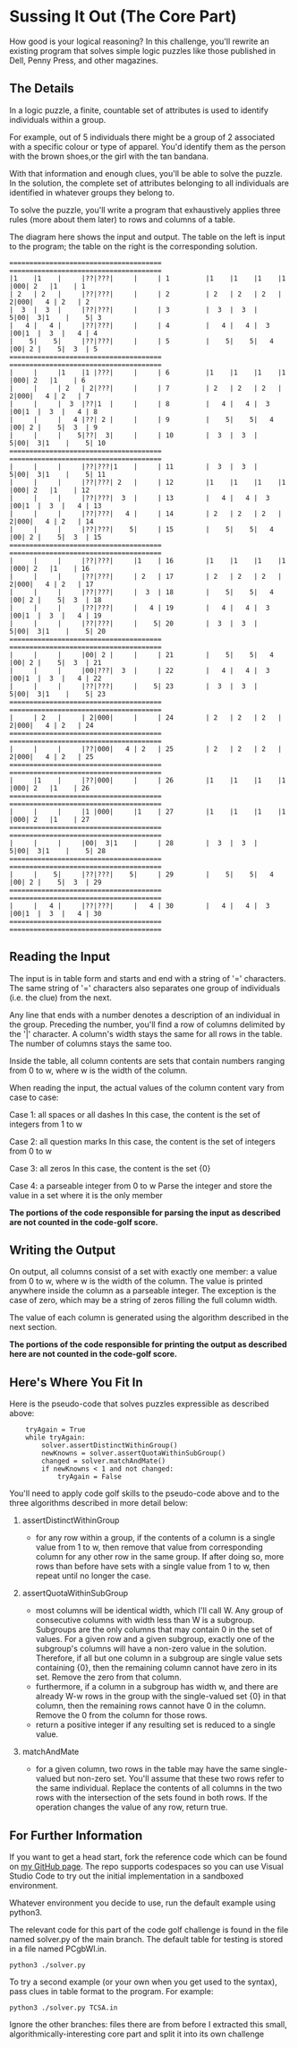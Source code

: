 Sussing It Out (The Core Part)
==============================

How good is your logical reasoning?  In this challenge, you'll rewrite an existing program that solves simple logic puzzles like those published in Dell, Penny Press, and other magazines. 

The Details
-----------

In a logic puzzle, a finite, countable set of attributes is used to identify individuals within a group. 

For example, out of 5 individuals there might be a group of 2 associated with a specific colour or type of apparel.  You'd identify them as the person with the brown shoes,or the girl with the tan bandana.

With that information and enough clues, you'll be able to solve the puzzle.  In the solution, the complete set of attributes belonging to all individuals are identified in whatever groups they belong to.

To solve the puzzle, you'll write a program that exhaustively applies three rules (more about them later) to rows and columns of a table.  

The diagram here shows the input and output. The table on the left is input to the program; the table on the right is the corresponding solution.


```
======================================           ======================================
|1    |1    |     |??|???|     |     | 1         |1    |1    |1    |1 |000| 2   |1    | 1
| 2   | 2   |     |??|???|     |     | 2         | 2   | 2   | 2   | 2|000|   4 | 2   | 2
|  3  |  3  |     |??|???|     |     | 3         |  3  |  3  |    5|00|  3|1    |    5| 3
|   4 |   4 |     |??|???|     |     | 4         |   4 |   4 |  3  |00|1  |  3  |   4 | 4
|    5|    5|     |??|???|     |     | 5         |    5|    5|   4 |00| 2 |    5|  3  | 5
======================================           ======================================
|     |     |1    |1 |???|     |     | 6         |1    |1    |1    |1 |000| 2   |1    | 6
|     |     | 2   | 2|???|     |     | 7         | 2   | 2   | 2   | 2|000|   4 | 2   | 7
|     |     |  3  |??|1  |     |     | 8         |   4 |   4 |  3  |00|1  |  3  |   4 | 8
|     |     |   4 |??| 2 |     |     | 9         |    5|    5|   4 |00| 2 |    5|  3  | 9
|     |     |    5|??|  3|     |     | 10        |  3  |  3  |    5|00|  3|1    |    5| 10
======================================           ======================================
|     |     |     |??|???|1    |     | 11        |  3  |  3  |    5|00|  3|1    |    5| 11
|     |     |     |??|???| 2   |     | 12        |1    |1    |1    |1 |000| 2   |1    | 12
|     |     |     |??|???|  3  |     | 13        |   4 |   4 |  3  |00|1  |  3  |   4 | 13
|     |     |     |??|???|   4 |     | 14        | 2   | 2   | 2   | 2|000|   4 | 2   | 14
|     |     |     |??|???|    5|     | 15        |    5|    5|   4 |00| 2 |    5|  3  | 15
======================================           ======================================
|     |     |     |??|???|     |1    | 16        |1    |1    |1    |1 |000| 2   |1    | 16
|     |     |     |??|???|     | 2   | 17        | 2   | 2   | 2   | 2|000|   4 | 2   | 17
|     |     |     |??|???|     |  3  | 18        |    5|    5|   4 |00| 2 |    5|  3  | 18
|     |     |     |??|???|     |   4 | 19        |   4 |   4 |  3  |00|1  |  3  |   4 | 19
|     |     |     |??|???|     |    5| 20        |  3  |  3  |    5|00|  3|1    |    5| 20
======================================           ======================================
|     |     |     |00| 2 |     |     | 21        |    5|    5|   4 |00| 2 |    5|  3  | 21
|     |     |     |00|???|  3  |     | 22        |   4 |   4 |  3  |00|1  |  3  |   4 | 22
|     |     |     |??|???|     |    5| 23        |  3  |  3  |    5|00|  3|1    |    5| 23
======================================           ======================================
|     | 2   |     | 2|000|     |     | 24        | 2   | 2   | 2   | 2|000|   4 | 2   | 24
======================================           ======================================
|     |     |     |??|000|   4 | 2   | 25        | 2   | 2   | 2   | 2|000|   4 | 2   | 25
======================================           ======================================
|     |1    |     |??|000|     |     | 26        |1    |1    |1    |1 |000| 2   |1    | 26
======================================           ======================================
|     |     |     |1 |000|     |1    | 27        |1    |1    |1    |1 |000| 2   |1    | 27
======================================           ======================================
|     |     |     |00|  3|1    |     | 28        |  3  |  3  |    5|00|  3|1    |    5| 28
======================================           ======================================
|     |    5|     |??|???|    5|     | 29        |    5|    5|   4 |00| 2 |    5|  3  | 29
======================================           ======================================
|     |   4 |     |??|???|     |   4 | 30        |   4 |   4 |  3  |00|1  |  3  |   4 | 30
======================================           ======================================
```

Reading the Input
-----------------

The input is in table form and starts and end with a string of '=' characters. The same string of '=' characters also separates one group of individuals (i.e. the clue) from the next.

Any line that ends with a number denotes a description of an individual in the group.  Preceding the number, you'll find a row of columns delimited by the '|' character.  A column's width stays the same for all rows in the table. The number of columns stays the same too.

Inside the table, all column contents are sets that contain numbers ranging from 0 to w, where w is the width of the column. 

When reading the input, the actual values of the column content vary from case to case:

Case 1:  all spaces or all dashes
    In this case, the content is the set of integers from 1 to w

Case 2:  all question marks
    In this case, the content is the set of integers from 0 to w

Case 3:  all zeros
    In this case, the content is the set {0}

Case 4: a parseable integer from 0 to w
    Parse the integer and store the value in a set where it is the only member

**The portions of the code responsible for parsing the input as described are not counted in the code-golf score.**


Writing the Output
-----------------

On output, all columns consist of a set with exactly one member: a value from 0 to w, where w is the width of the column.  The value is printed anywhere inside the column as a parseable integer.  The exception is the case of zero, which may be a string of zeros filling the full column width.

The value of each column is generated using the algorithm described in the next section. 

**The portions of the code responsible for printing the output as described here are not counted in the code-golf score.**

Here's Where You Fit In
-----------------------

Here is the pseudo-code that solves puzzles expressible as described above:

```
    tryAgain = True
    while tryAgain:
        solver.assertDistinctWithinGroup()
        newKnowns = solver.assertQuotaWithinSubGroup()
        changed = solver.matchAndMate()
        if newKnowns < 1 and not changed:
            tryAgain = False

```

You'll need to apply code golf skills to the pseudo-code above and to the three algorithms described in more detail below:

1. assertDistinctWithinGroup

   - for any row within a group, if the contents of a column is a single value from 1 to w, then remove that value from corresponding column for any other row in the same group.  If after doing so, more rows than before have sets with a single value from 1 to w, then repeat until no longer the case.

2. assertQuotaWithinSubGroup

   - most columns will be identical width, which I'll call W. Any group of consecutive columns with width less than W is a subgroup. Subgroups are the only columns that may contain 0 in the set of values.  For a given row and a given subgroup, exactly one of the subgroup's columns will have a non-zero value in the solution.  Therefore, if all but one column in a subgroup are single value sets containing {0}, then the remaining column cannot have zero in its set.  Remove the zero from that column.
   - furthermore, if a column in a subgroup has width w, and there are already W-w rows in the group with the single-valued set {0} in that column, then the remaining rows cannot have 0 in the column. Remove the 0 from the column for those rows.
   - return a positive integer if any resulting set is reduced to a single value.

3. matchAndMate

   - for a given column, two rows in the table may have the same single-valued but non-zero set. You'll assume that these two rows  refer to the same individual. Replace the contents of all columns in the two rows with the intersection of the sets found in both rows. If the operation changes the value of any row, return true.

For Further Information
-----------------------

If you want to get a head start, fork the reference code which can be found on [my GitHub page](https://github.com/ABridgeTooFar/codeGolfLogicChallenge). The repo supports codespaces so you can use Visual Studio Code to try out the initial implementation in a sandboxed environment.  

Whatever environment you decide to use, run the default example using python3. 

The relevant code for this part of the code golf challenge is found in the file named solver.py of the main branch.  The default table for testing is stored in a file named PCgbWI.in.

    python3 ./solver.py

To try a second example (or your own when you get used to the syntax), pass clues in table format to the program. For example:

    python3 ./solver.py TCSA.in

Ignore the other branches: files there are from before I extracted this small, algorithmically-interesting core part and split it into its own challenge 
